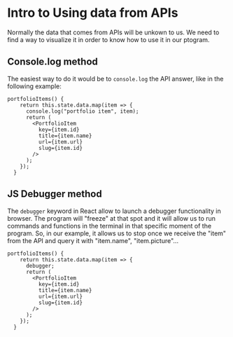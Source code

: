# Intro to Using data from APIs

Normally the data that comes from APIs will be unkown to us. We need to find a way to visualize it in order to know how to use it in our ptogram.

## Console.log method

The easiest way to do it would be to `console.log` the API answer, like in the following example:

```
portfolioItems() {
    return this.state.data.map(item => {
      console.log("portfolio item", item);
      return (
        <PortfolioItem
          key={item.id}
          title={item.name}
          url={item.url}
          slug={item.id}
        />
      );
    });
  }
```

## JS Debugger method

The `debugger` keyword in React allow to launch a debugger functionality in browser. The program will "freeze" at that spot and it will allow us to run commands and functions in the terminal in that specific moment of the program. So, in our example, it allows us to stop once we receive the "item" from the API and query it with "item.name", "item.picture"...

```
portfolioItems() {
    return this.state.data.map(item => {
      debugger;
      return (
        <PortfolioItem
          key={item.id}
          title={item.name}
          url={item.url}
          slug={item.id}
        />
      );
    });
  }
```
